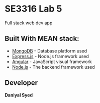 # SE3316 Lab 5

Full stack web dev app

## Built With MEAN stack:

- [MongoDB](https://www.mongodb.com/) - Database platform used
- [Express.js](https://github.com/expressjs/express) - Node.js framework used
- [Angular](https://www.angular.io/) - JavaScript visual framework
- [Node.js](https://nodejs.org) - The backend framework used

## Developer

**Daniyal Syed**
